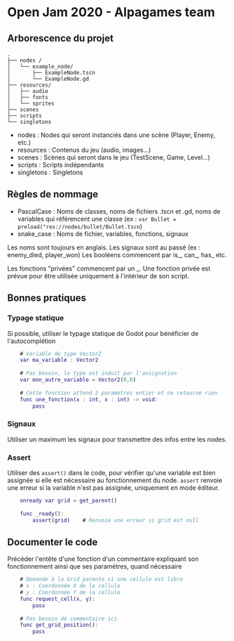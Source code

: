 # Open Jam 2020 - Alpagames team

## Arborescence du projet

```
.
├── nodes /
│   └── example_node/
│       ├── ExampleNode.tscn
│       └── ExampleNode.gd
├── resources/
│   ├── audio
│   ├── fonts
│   └── sprites
├── scenes
├── scripts
└── singletons
```

* nodes : Nodes qui seront instanciés dans une scène (Player, Enemy, etc.)
* resources : Contenus du jeu (audio, images...)
* scenes : Scènes qui seront dans le jeu (TestScene, Game, Level...)
* scripts : Scripts indépendants
* singletons : Singletons

## Règles de nommage

* PascalCase : Noms de classes, noms de fichiers .tscn et .gd, noms de variables qui référencent une classe (ex : `var Bullet = preload("res://nodes/bullet/Bullet.tscn`)
* snake_case : Noms de fichier, variables, fonctions, signaux

Les noms sont toujours en anglais.
Les signaux sont au passé (ex : enemy_died, player_won)
Les booléens commencent par is_, can_, has_ etc.

Les fonctions "privées" commencent par un _. Une fonction privée est prévue pour être utilisée uniquement à l'intérieur de son script.

## Bonnes pratiques

### Typage statique

Si possible, utiliser le typage statique de Godot pour bénéficier de l'autocomplétion

```gd
    # Variable de type Vector2
    var ma_variable : Vector2
    
    # Pas besoin, le type est induit par l'assignation
    var mon_autre_variable = Vector2(0,0)
    
    # Cette fonction attend 2 paramètres entier et ne retourne rien
    func une_fonction(x : int, x : int) -> void:
        pass
```

### Signaux

Utiliser un maximum les signaux pour transmettre des infos entre les nodes.

### Assert

Utiliser des `assert()` dans le code, pour vérifier qu'une variable est bien assignée si elle est nécessaire au fonctionnement du node.
`assert` renvoie une erreur si la variable n'est pas assignée, uniquement en mode éditeur.

```gd
    onready var grid = get_parent()
    
    func _ready():
        assert(grid)    # Renvoie une erreur si grid est null
```

## Documenter le code

Précéder l'entête d'une fonction d'un commentaire expliquant son fonctionnement ainsi que ses paramètres, quand nécessaire

```gd
    # Demande à la Grid parente si une cellule est libre
    # x : Coordonnée X de la cellule
    # y : Coordonnée Y de la cellule
    func request_cell(x, y):
        pass
    
    # Pas besoin de commentaire ici
    func get_grid_position():
        pass
```
